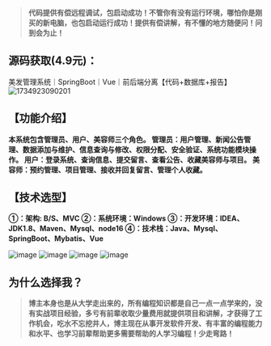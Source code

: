 > **代码提供有偿远程调试，包启动成功！不管你有没有运行环境，哪怕你是刚买的新电脑，也包启动运行成功！提供有偿讲解，有不懂的地方随便问！问到会为止！**
## 源码获取(4.9元)：
美发管理系统｜SpringBoot｜Vue｜前后端分离【代码+数据库+报告】
![1734923090201](https://github.com/user-attachments/assets/094ad767-8598-43d6-9dec-31e8b8a4628b)

## 【功能介绍】
**本系统包含管理员、用户、美容师三个角色。
管理员：用户管理、新闻公告管理、数据添加与维护、信息查询与修改、权限分配、安全验证、系统功能模块操作。
用户：登录系统、查询信息、提交留言、查看公告、收藏美容师与项目。
美容师：预约管理、项目管理、接收并回复留言、管理个人收藏。**
## 【技术选型】
**①：架构: B/S、MVC
②：系统环境：Windows
③：开发环境：IDEA、JDK1.8、Maven、Mysql、node16
④：技术栈：Java、Mysql、SpringBoot、Mybatis、Vue**

![image](https://github.com/user-attachments/assets/70050f02-cd5c-4dab-b46c-ac88301212bf)
![image](https://github.com/user-attachments/assets/b47cea15-5b3a-4b47-a91a-8c609d58a0ee)
![image](https://github.com/user-attachments/assets/a20c178e-fa7f-44d0-932d-e613c5a89c99)
![image](https://github.com/user-attachments/assets/5a5e5f54-9373-4683-a591-6f20ce788fdb)

## 为什么选择我？

> **博主本身也是从大学走出来的，所有编程知识都是自己一点一点学来的，没有实战项目经验，多亏有前辈收取少量费用就提供项目和讲解，才获得了工作机会，吃水不忘挖井人，博主现在从事开发软件开发、有丰富的编程能力和水平、也学习前辈帮助更多需要帮助的人学习编程！少走弯路！**


